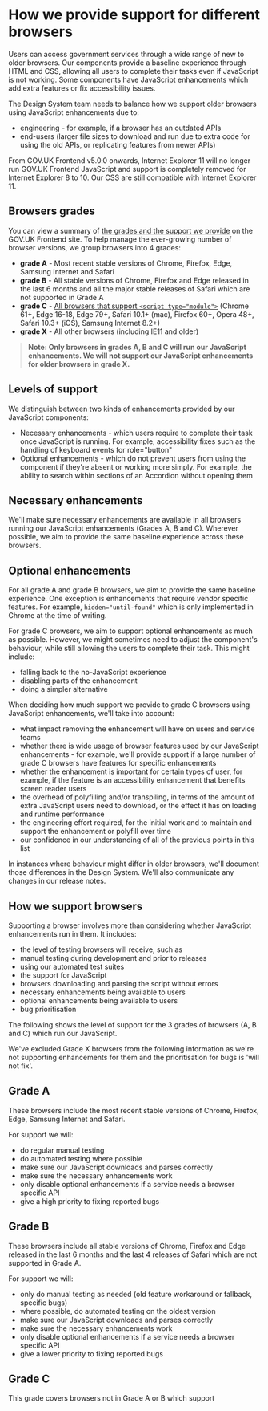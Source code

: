 # How we provide support for different browsers

Users can access government services through a wide range of new to older browsers. Our components provide a baseline experience through HTML and CSS, allowing all users to complete their tasks even if JavaScript is not working. Some components have JavaScript enhancements which add extra features or fix accessibility issues.

The Design System team needs to balance how we support older browsers using JavaScript enhancements due to:

- engineering - for example, if a browser has an outdated APIs
- end-users (larger file sizes to download and run due to extra code for using the old APIs, or replicating features from newer APIs)

From GOV.UK Frontend v5.0.0 onwards, Internet Explorer 11 will no longer run GOV.UK Frontend JavaScript and support is completely removed for Internet Explorer 8 to 10. Our CSS are still compatible with Internet Explorer 11.

## Browsers grades

You can view a summary of [the grades and the support we provide](https://frontend.design-system.service.gov.uk/browser-support/) on the GOV.UK Frontend site. To help manage the ever-growing number of browser versions, we group browsers into 4 grades:

- **grade A** - Most recent stable versions of Chrome, Firefox, Edge, Samsung Internet and Safari
- **grade B** - All stable versions of Chrome, Firefox and Edge released in the last 6 months and all the major stable releases of Safari which are not supported in Grade A
- **grade C** - [All browsers that support `<script type="module">`](https://caniuse.com/es6-module) (Chrome 61+, Edge 16-18, Edge 79+, Safari 10.1+ (mac), Firefox 60+, Opera 48+, Safari 10.3+ (iOS), Samsung Internet 8.2+)
- **grade X** - All other browsers (including IE11 and older)

> **Note: Only browsers in grades A, B and C will run our JavaScript enhancements. We will not support our JavaScript enhancements for older browsers in grade X.**

## Levels of support

We distinguish between two kinds of enhancements provided by our JavaScript components:

- Necessary enhancements - which users require to complete their task once JavaScript is running. For example, accessibility fixes such as the handling of keyboard events for role="button"
- Optional enhancements - which do not prevent users from using the component if they're absent or working more simply. For example, the ability to search within sections of an Accordion without opening them

## Necessary enhancements

We'll make sure necessary enhancements are available in all browsers running our JavaScript enhancements (Grades A, B and C). Wherever possible, we aim to provide the same baseline experience across these browsers.

## Optional enhancements

For all grade A and grade B browsers, we aim to provide the same baseline experience. One exception is enhancements that require vendor specific features. For example, `hidden="until-found"` which is only implemented in Chrome at the time of writing.

For grade C browsers, we aim to support optional enhancements as much as possible. However, we might sometimes need to adjust the component's behaviour, while still allowing the users to complete their task. This might include:

- falling back to the no-JavaScript experience
- disabling parts of the enhancement
- doing a simpler alternative

When deciding how much support we provide to grade C browsers using JavaScript enhancements, we'll take into account:

- what impact removing the enhancement will have on users and service teams
- whether there is wide usage of browser features used by our JavaScript enhancements - for example, we'll provide support if a large number of grade C browsers have features for specific enhancements
- whether the enhancement is important for certain types of user, for example, if the feature is an accessibility enhancement that benefits screen reader users
- the overhead of polyfilling and/or transpiling, in terms of the amount of extra JavaScript users need to download, or the effect it has on loading and runtime performance
- the engineering effort required, for the initial work and to maintain and support the enhancement or polyfill over time
- our confidence in our understanding of all of the previous points in this list

In instances where behaviour might differ in older browsers, we'll document those differences in the Design System. We'll also communicate any changes in our release notes.

## How we support browsers

Supporting a browser involves more than considering whether JavaScript enhancements run in them. It includes:

- the level of testing browsers will receive, such as
- manual testing during development and prior to releases
- using our automated test suites
- the support for JavaScript
- browsers downloading and parsing the script without errors
- necessary enhancements being available to users
- optional enhancements being available to users
- bug prioritisation

The following shows the level of support for the 3 grades of browsers (A, B and C) which run our JavaScript.

We've excluded Grade X browsers from the following information as we're not supporting enhancements for them and the prioritisation for bugs is 'will not fix'.

## Grade A

These browsers include the most recent stable versions of Chrome, Firefox, Edge, Samsung Internet and Safari.

For support we will:

- do regular manual testing
- do automated testing where possible
- make sure our JavaScript downloads and parses correctly
- make sure the necessary enhancements work
- only disable optional enhancements if a service needs a browser specific API
- give a high priority to fixing reported bugs

## Grade B

These browsers include all stable versions of Chrome, Firefox and Edge released in the last 6 months and the last 4 releases of Safari which are not supported in Grade A.

For support we will:

- only do manual testing as needed (old feature workaround or fallback, specific bugs)
- where possible, do automated testing on the oldest version
- make sure our JavaScript downloads and parses correctly
- make sure the necessary enhancements work
- only disable optional enhancements if a service needs a browser specific API
- give a lower priority to fixing reported bugs

## Grade C

This grade covers browsers not in Grade A or B which support <script type="module">. These are:

- Chrome 61+
- Edge 16-18
- Edge 79+
- Safari 11 (mac)
- Firefox 60+
- Opera 48+
- Safari 10.3+ (iOS)
- Samsung Internet 8.2+

Safari 10.1 also supports `<script type="module">` but will 'exit early' as it does not support `HTMLScriptElement.prototype.noModule` which is how we test support for `<script type="module">` from within our JavaScript.

For support we will:

- not provide manual testing
- not provide automated testing
- make sure our JavaScript downloads and parses correctly (also includes Safari 10.x)
- make sure the necessary enhancements work
- only disable optional enhancements based on impact of support
- not fix reported bugs

## How we rely on browser features

As browsers evolve, we'll use our browser support guidelines to decide whether or not to use a new browser feature.

We'll wait until all grade A and B browsers support a new feature before adopting it and consider if:

- it allows us to do something we can only do with this feature
- we include a polyfill or other fallback mechanism to provide equivalent features in at least grade A and B browsers

We'll also consider adopting a new feature if:

- all grade A browsers have shown an 'intent to ship' the feature
- the feature is included as part of the relevant specification

Where a feature is supported by all grade A and B browsers, we might also consider ways to  accommodate grade C browsers such as:

- transpiling
- including a polyfill
- including a fallback mechanism

Once a feature is supported by all grade A and B browsers, we might decide to remove or simplify any transpilation, polyfills or fallback mechanisms, polyfills or fallback mechanisms for grade C browsers as and when it becomes appropriate.
